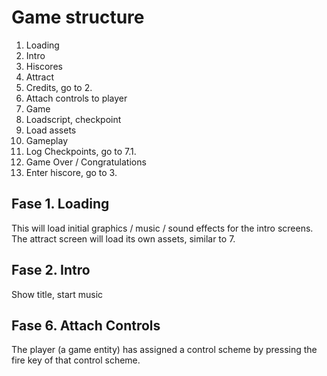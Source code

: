 Game structure
==============

1. Loading
2. Intro
3. Hiscores
4. Attract
5. Credits, go to 2.
6. Attach controls to player
7. Game
  1. Loadscript, checkpoint
  2. Load assets
  3. Gameplay
  4. Log Checkpoints, go to 7.1.
8. Game Over / Congratulations
9. Enter hiscore, go to 3.

Fase 1. Loading
---------------

This will load initial graphics / music / sound effects for the intro
screens. The attract screen will load its own assets, similar to 7.

Fase 2. Intro
-------------

Show title, start music

Fase 6. Attach Controls
-----------------------

The player (a game entity) has assigned a control scheme by pressing the fire key of that control scheme.

